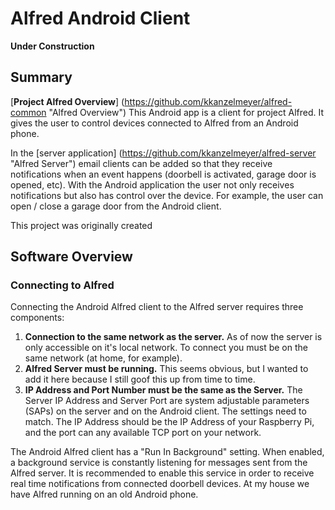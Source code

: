 # Alfred Android Client
**Under Construction**

## Summary
[**Project Alfred Overview**] (https://github.com/kkanzelmeyer/alfred-common "Alfred Overview")
This Android app is a client for project Alfred. It gives the user to control devices connected to Alfred from an Android phone.

In the [server application] (https://github.com/kkanzelmeyer/alfred-server "Alfred Server") email clients can be added so that they receive notifications when an event happens (doorbell is activated, garage door is opened, etc). With the Android application the user not only receives notifications but also has control over the device. For example, the user can open / close a garage door from the Android client.

This project was originally created 


## Software Overview
### Connecting to Alfred
Connecting the Android Alfred client to the Alfred server requires three components:

1. **Connection to the same network as the server.** As of now the server is only accessible on it's local network. To connect you must be on the same network (at home, for example). 
2. **Alfred Server must be running.** This seems obvious, but I wanted to add it here because I still goof this up from time to time.
3. **IP Address and Port Number must be the same as the Server.** The Server IP Address and Server Port are system adjustable parameters (SAPs) on the server and on the Android client. The settings need to match. The IP Address should be the IP Address of your Raspberry Pi, and the port can any available TCP port on your network.

The Android Alfred client has a "Run In Background" setting. When enabled, a background service is constantly listening for messages sent from the Alfred server. It is recommended to enable this service in order to receive real time notifications from connected doorbell devices. At my house we have Alfred running on an old Android phone.
